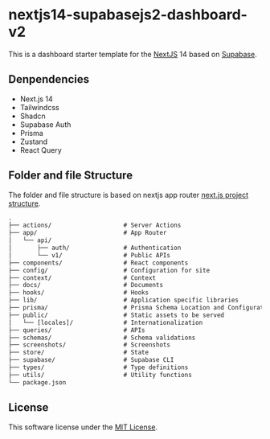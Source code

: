 # nextjs14-supabasejs2-dashboard-v2

This is a dashboard starter template for the [NextJS](https://nextjs.org) 14 based on [Supabase](https://supabase.com).

## Denpendencies

- Next.js 14
- Tailwindcss
- Shadcn
- Supabase Auth
- Prisma
- Zustand
- React Query

## Folder and file Structure

The folder and file structure is based on nextjs app router [next.js project structure](https://nextjs.org/docs/getting-started/project-structure).

```txt
.
├── actions/                    # Server Actions
├── app/                        # App Router
│   └── api/
│       ├── auth/               # Authentication
│       └── v1/                 # Public APIs
├── components/                 # React components
├── config/                     # Configuration for site
├── context/                    # Context
├── docs/                       # Documents
├── hooks/                      # Hooks
├── lib/                        # Application specific libraries
├── prisma/                     # Prisma Schema Location and Configuration
├── public/                     # Static assets to be served
│   └── [locales]/              # Internationalization
├── queries/                    # APIs
├── schemas/                    # Schema validations
├── screenshots/                # Screenshots
├── store/                      # State
├── supabase/                   # Supabase CLI
├── types/                      # Type definitions
├── utils/                      # Utility functions
└── package.json
```

## License

This software license under the [MIT License](LICENSE).
